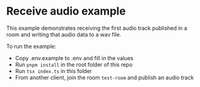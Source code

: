# Receive audio example

This example demonstrates receiving the first audio track published in a room and writing that audio data to a wav file.

To run the example:

- Copy .env.example to .env and fill in the values
- Run `pnpm install` in the root folder of this repo
- Run `tsx index.ts` in this folder
- From another client, join the room `test-room` and publish an audio track

